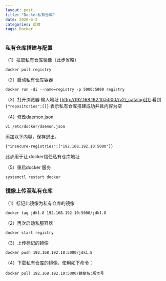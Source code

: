 ```yaml
---
layout: post
title: "Docker私有仓库"
date: 2020-6-2
categories: 运维
tags: Docker 
--- 
```


### 私有仓库搭建与配置
（1）拉取私有仓库镜像（此步省略）
```
docker pull registry
```
（2）启动私有仓库容器
```
docker run -di --name=registry -p 5000:5000 registry
```
（3）打开浏览器 输入地址 [http://192.168.192.10:5000//v2/_catalog][1] 看到`{"repositories":[]}` 表示私有仓库搭建成功并且内容为空

（4）修改daemon.json
```
vi /etc/docker/daemon.json
```
添加以下内容，保存退出。

```
{"insecure-registries":["192.168.192.10:5000"]}
```
此步用于让 docker信任私有仓库地址

（5）重启docker 服务
```
systemctl restart docker
```
### 镜像上传至私有仓库
（1）标记此镜像为私有仓库的镜像
```
docker tag jdk1.8 192.168.192.10:5000/jdk1.8
```
（2）再次启动私服容器
```
docker start registry
```
（3）上传标记的镜像
```
docker push 192.168.192.10:5000/jdk1.8
```
（4）下载私有仓库的镜像，使用如下命令：
```
docker pull 192.168.192.10:5000/镜像名:版本号
```
